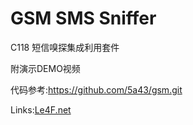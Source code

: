 GSM SMS Sniffer
===========

C118 短信嗅探集成利用套件

附演示DEMO视频

代码参考:https://github.com/5a43/gsm.git

Links:[Le4F.net](http://le4f.net)